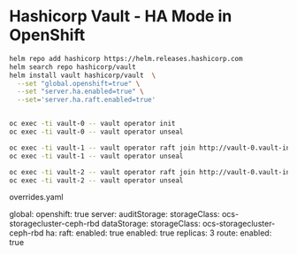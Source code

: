 # Hashicorp Vault - HA Mode in OpenShift

```bash
helm repo add hashicorp https://helm.releases.hashicorp.com
helm search repo hashicorp/vault
helm install vault hashicorp/vault  \
  --set "global.openshift=true" \
  --set "server.ha.enabled=true" \
  --set='server.ha.raft.enabled=true'


oc exec -ti vault-0 -- vault operator init
oc exec -ti vault-0 -- vault operator unseal

oc exec -ti vault-1 -- vault operator raft join http://vault-0.vault-internal:8200
oc exec -ti vault-1 -- vault operator unseal

oc exec -ti vault-2 -- vault operator raft join http://vault-0.vault-internal:8200
oc exec -ti vault-2 -- vault operator unseal


```

overrides.yaml

global:
  openshift: true
server:
  auditStorage:
    storageClass: ocs-storagecluster-ceph-rbd
  dataStorage:
    storageClass: ocs-storagecluster-ceph-rbd
  ha:
    raft:
      enabled: true
    enabled: true
    replicas: 3
  route:
    enabled: true

